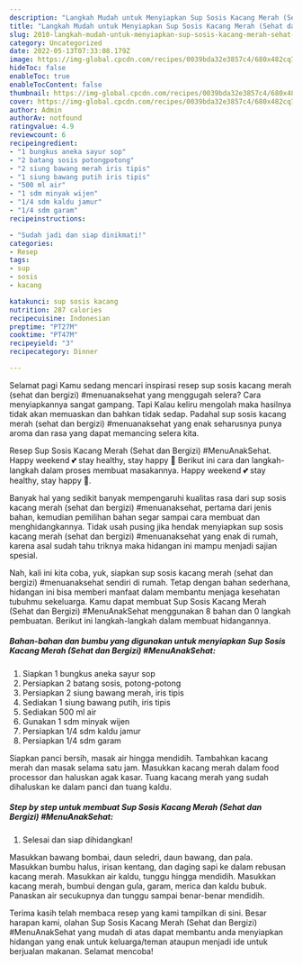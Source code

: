 ```yaml
---
description: "Langkah Mudah untuk Menyiapkan Sup Sosis Kacang Merah (Sehat dan Bergizi) #MenuAnakSehat yang Lezat Sekali "
title: "Langkah Mudah untuk Menyiapkan Sup Sosis Kacang Merah (Sehat dan Bergizi) #MenuAnakSehat yang Lezat Sekali "
slug: 2010-langkah-mudah-untuk-menyiapkan-sup-sosis-kacang-merah-sehat-dan-bergizi-menuanaksehat-yang-lezat-sekali
category: Uncategorized
date: 2022-05-13T07:33:08.179Z
image: https://img-global.cpcdn.com/recipes/0039bda32e3857c4/680x482cq70/sup-sosis-kacang-merah-sehat-dan-bergizi-menuanaksehat-foto-resep-utama.jpg
hideToc: false
enableToc: true
enableTocContent: false
thumbnail: https://img-global.cpcdn.com/recipes/0039bda32e3857c4/680x482cq70/sup-sosis-kacang-merah-sehat-dan-bergizi-menuanaksehat-foto-resep-utama.jpg
cover: https://img-global.cpcdn.com/recipes/0039bda32e3857c4/680x482cq70/sup-sosis-kacang-merah-sehat-dan-bergizi-menuanaksehat-foto-resep-utama.jpg
author: Admin
authorAv: notfound
ratingvalue: 4.9
reviewcount: 6
recipeingredient:
- "1 bungkus aneka sayur sop"
- "2 batang sosis potongpotong"
- "2 siung bawang merah iris tipis"
- "1 siung bawang putih iris tipis"
- "500 ml air"
- "1 sdm minyak wijen"
- "1/4 sdm kaldu jamur"
- "1/4 sdm garam"
recipeinstructions:

- "Sudah jadi dan siap dinikmati!"
categories:
- Resep
tags:
- sup
- sosis
- kacang

katakunci: sup sosis kacang 
nutrition: 287 calories
recipecuisine: Indonesian
preptime: "PT27M"
cooktime: "PT47M"
recipeyield: "3"
recipecategory: Dinner

---
```



Selamat pagi Kamu sedang mencari inspirasi resep sup sosis kacang merah (sehat dan bergizi) #menuanaksehat yang menggugah selera? Cara menyiapkannya sangat gampang. Tapi Kalau keliru mengolah maka hasilnya tidak akan memuaskan dan bahkan tidak sedap. Padahal sup sosis kacang merah (sehat dan bergizi) #menuanaksehat yang enak seharusnya punya aroma dan rasa yang dapat memancing selera kita.


Resep Sup Sosis Kacang Merah (Sehat dan Bergizi) #MenuAnakSehat. Happy weekend 💕 stay healthy, stay happy 🤗 Berikut ini cara dan langkah-langkah dalam proses membuat masakannya. Happy weekend 💕 stay healthy, stay happy 🤗.

Banyak hal yang sedikit banyak mempengaruhi kualitas rasa dari sup sosis kacang merah (sehat dan bergizi) #menuanaksehat, pertama dari jenis bahan, kemudian pemilihan bahan segar sampai cara membuat dan menghidangkannya. Tidak usah pusing jika hendak menyiapkan sup sosis kacang merah (sehat dan bergizi) #menuanaksehat yang enak di rumah, karena asal sudah tahu triknya maka hidangan ini mampu menjadi sajian spesial.


Nah, kali ini kita coba, yuk, siapkan sup sosis kacang merah (sehat dan bergizi) #menuanaksehat sendiri di rumah. Tetap dengan bahan sederhana, hidangan ini bisa memberi manfaat dalam membantu menjaga kesehatan tubuhmu sekeluarga. Kamu dapat membuat Sup Sosis Kacang Merah (Sehat dan Bergizi) #MenuAnakSehat menggunakan 8 bahan dan 0 langkah pembuatan. Berikut ini langkah-langkah dalam membuat hidangannya.

<!--inarticleads1-->

##### Bahan-bahan dan bumbu yang digunakan untuk menyiapkan Sup Sosis Kacang Merah (Sehat dan Bergizi) #MenuAnakSehat:

1. Siapkan 1 bungkus aneka sayur sop
1. Persiapkan 2 batang sosis, potong-potong
1. Persiapkan 2 siung bawang merah, iris tipis
1. Sediakan 1 siung bawang putih, iris tipis
1. Sediakan 500 ml air
1. Gunakan 1 sdm minyak wijen
1. Persiapkan 1/4 sdm kaldu jamur
1. Persiapkan 1/4 sdm garam


Siapkan panci bersih, masak air hingga mendidih. Tambahkan kacang merah dan masak selama satu jam. Masukkan kacang merah dalam food processor dan haluskan agak kasar. Tuang kacang merah yang sudah dihaluskan ke dalam panci dan tuang kaldu. 

<!--inarticleads2-->

##### Step by step untuk membuat Sup Sosis Kacang Merah (Sehat dan Bergizi) #MenuAnakSehat:


1. Selesai dan siap dihidangkan!

Masukkan bawang bombai, daun seledri, daun bawang, dan pala. Masukkan bumbu halus, irisan kentang, dan daging sapi ke dalam rebusan kacang merah. Masukkan air kaldu, tunggu hingga mendidih. Masukkan kacang merah, bumbui dengan gula, garam, merica dan kaldu bubuk. Panaskan air secukupnya dan tunggu sampai benar-benar mendidih. 

Terima kasih telah membaca resep yang kami tampilkan di sini. Besar harapan kami, olahan Sup Sosis Kacang Merah (Sehat dan Bergizi) #MenuAnakSehat yang mudah di atas dapat membantu anda menyiapkan hidangan yang enak untuk keluarga/teman ataupun menjadi ide untuk berjualan makanan. Selamat mencoba!
